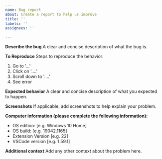 ```yaml
---
name: Bug report
about: Create a report to help us improve
title: ''
labels: ''
assignees: ''

---
```


**Describe the bug**
A clear and concise description of what the bug is.

**To Reproduce**
Steps to reproduce the behavior:
1. Go to '...'
2. Click on '....'
3. Scroll down to '....'
4. See error

**Expected behavior**
A clear and concise description of what you expected to happen.

**Screenshots**
If applicable, add screenshots to help explain your problem.

**Computer information (please complete the following information):**
- OS edition: [e.g. Windows 10 Home]
- OS build: [e.g. 19042.1165]
- Extension Version [e.g. 22]
- VSCode version [e.g. 1.59.1]

**Additional context**
Add any other context about the problem here.